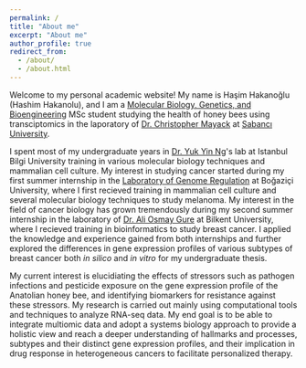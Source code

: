 ```yaml
---
permalink: /
title: "About me"
excerpt: "About me"
author_profile: true
redirect_from: 
  - /about/
  - /about.html
---
```


Welcome to my personal academic website! My name is Haşim Hakanoğlu (Hashim Hakanolu), and I am a [Molecular Biology, Genetics, and Bioengineering](https://bio.sabanciuniv.edu/) MSc student studying the health of honey bees using transciptomics in the laporatory of [Dr. Christopher Mayack](http://people.sabanciuniv.edu/cmayack/) at [Sabancı University](https://www.sabanciuniv.edu/en/).

I spent most of my undergraduate years in [Dr. Yuk Yin Ng](https://www.bilgi.edu.tr/en/academic/staff/yuk-yin-ng/)'s lab at Istanbul Bilgi University training in various molecular biology techniques and mammalian cell culture. My interest in studying cancer started during my first summer internship in the [Laboratory of Genome Regulation](http://genreg.boun.edu.tr/) at Boğaziçi University, where I first recieved training in mammalian cell culture and several molecular biology techniques to study melanoma. My interest in the field of cancer biology has grown tremendously during my second summer internship in the laboratory of [Dr. Ali Osmay Gure](http://web2.bilkent.edu.tr/mbg/ali-osmay-gure/) at Bilkent University, where I recieved training in bioinformatics to study breast cancer. I applied the knowledge and experience gained from both internships and further explored the differences in gene expression profiles of various subtypes of breast cancer both <i>in silico</i> and <i>in vitro</i> for my undergraduate thesis.

My current interest is elucidiating the effects of stressors such as pathogen infections and pesticide exposure on the gene expression profile of the Anatolian honey bee, and identifying biomarkers for resistance against these stressors. My research is carried out mainly using computational tools and techniques to analyze RNA-seq data. My end goal is to be able to integrate multiomic data and adopt a systems biology approach to provide a holistic view and reach a deeper understanding of hallmarks and processes, subtypes and their distinct gene expression profiles, and their implication in drug response in heterogeneous cancers to facilitate personalized therapy.